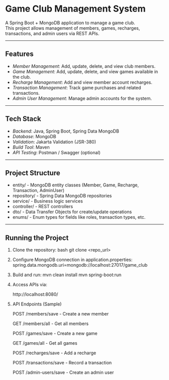 # Game Club Management System

A Spring Boot + MongoDB application to manage a game club.  
This project allows management of members, games, recharges, transactions, and admin users via REST APIs.

---

## Features

- *Member Management*: Add, update, delete, and view club members.
- *Game Management*: Add, update, delete, and view games available in the club.
- *Recharge Management*: Add and view member account recharges.
- *Transaction Management*: Track game purchases and related transactions.
- *Admin User Management*: Manage admin accounts for the system.

---

## Tech Stack

- *Backend*: Java, Spring Boot, Spring Data MongoDB
- *Database*: MongoDB
- *Validation*: Jakarta Validation (JSR-380)
- *Build Tool*: Maven
- *API Testing*: Postman / Swagger (optional)

---

## Project Structure

- entity/ - MongoDB entity classes (Member, Game, Recharge, Transaction, AdminUser)
- repository/ - Spring Data MongoDB repositories
- service/ - Business logic services
- controller/ - REST controllers
- dto/ - Data Transfer Objects for create/update operations
- enums/ - Enum types for fields like roles, transaction types, etc.

---

## Running the Project

1. Clone the repository:
   bash
   git clone <repo_url>
   
2. Configure MongoDB connection in application.properties:
   spring.data.mongodb.uri=mongodb://localhost:27017/game_club
   
4. Build and run:
   mvn clean install
   mvn spring-boot:run

5. Access APIs via:

   http://localhost:8080/

5. API Endpoints (Sample)

      POST /members/save - Create a new member
      
      GET /members/all - Get all members
      
      POST /games/save - Create a new game
      
      GET /games/all - Get all games
      
      POST /recharges/save - Add a recharge
      
      POST /transactions/save - Record a transaction
      
      POST /admin-users/save - Create an admin user

